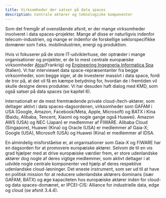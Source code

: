 ```yaml
---
title: Virksomheder der satser på data spaces
description: Centrale aktører og teknologiske komponenter
---
```


Som det fremgår af ovenstående afsnit, er der mange virksomheder involveret i data spaces-projekter. Mange af disse er naturligvis indenfor telecom-industrien, og mange er indenfor de forskellige sektorspecifikke domæner som f.eks. mobilindustrien, energi og produktion.

Hvis vi fokuserer på de store IT-udviklerhuse, der optræder i mange organisationer og projekter, er de to mest centrale europæiske virksomheder [Atos](https://atos.net/en/nordics)(Frankrig) og [Engineering Ingegneria Informatica Spa](https://www.eng.it/) (Italien). Vi har interviewet data space-repræsentanter fra begge virksomheder, som begge siger, at de investerer massivt i data space, fordi de tror på, at det vil få en kæmpe betydning for, hvordan de i fremtiden vil skulle designe deres produkter. Vi har desuden haft dialog med KMD, som også satser på data spaces (se kapitel 6).

Internationalt er de mest fremtrædende private cloud-/tech-aktører, som deltager aktivt i data spaces-dagsordenen, virksomheder som GAFAM i USA (Google, Amazon, Facebook/Meta, Apple, Microsoft) og BATX i Kina (Baidu, Alibaba, Tencent, Xiaomi og nogle gange også Huawei). Amazon AWS (USA) og NEC (Japan) er medlemmer af FIWARE. Alibaba Cloud (Singapore), Huawei (Kina) og Oracle (USA) er medlemmer af Gaia-X; Google (USA), Microsoft (USA) og Huawei (Kina) er medlemmer af IDSA.

En almindelig misforståelse er, at organisationer som Gaia-X og FIWARE har en dagsorden for at promovere europæiske aktører. Selvom de til en vis grad hjælper med at drive europæiske værdier frem, er store udenlandske aktører dog nogle af deres vigtige medlemmer, som aktivt deltager i at udvikle nogle centrale komponenter ved hjælp af deres respektive udenlandske cloud-løsninger. Det eneste instrument, som ser ud til at have en politisk mission for at reducere udenlandske aktørers dominans (især GAFAM, BATX) og øge kapaciteten hos europæiske aktører inden for cloud- og data spaces-domænet, er IPCEI-CIS: Alliance for industrielle data, edge og cloud (se afsnit 3.4.4).